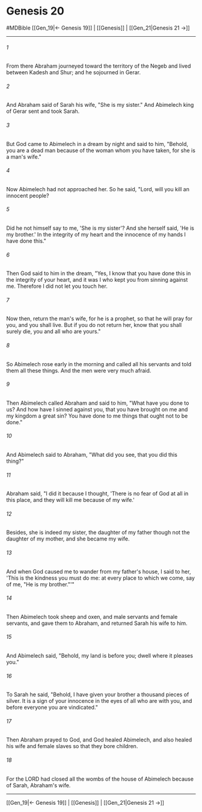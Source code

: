 # Genesis 20
#MDBible
[[Gen_19|← Genesis 19]] | [[Genesis]] | [[Gen_21|Genesis 21 →]]

***

###### 1 

From there Abraham journeyed toward the territory of the Negeb and lived between Kadesh and Shur; and he sojourned in Gerar. 

###### 2 

And Abraham said of Sarah his wife, "She is my sister." And Abimelech king of Gerar sent and took Sarah. 

###### 3 

But God came to Abimelech in a dream by night and said to him, "Behold, you are a dead man because of the woman whom you have taken, for she is a man's wife." 

###### 4 

Now Abimelech had not approached her. So he said, "Lord, will you kill an innocent people? 

###### 5 

Did he not himself say to me, 'She is my sister'? And she herself said, 'He is my brother.' In the integrity of my heart and the innocence of my hands I have done this." 

###### 6 

Then God said to him in the dream, "Yes, I know that you have done this in the integrity of your heart, and it was I who kept you from sinning against me. Therefore I did not let you touch her. 

###### 7 

Now then, return the man's wife, for he is a prophet, so that he will pray for you, and you shall live. But if you do not return her, know that you shall surely die, you and all who are yours." 

###### 8 

So Abimelech rose early in the morning and called all his servants and told them all these things. And the men were very much afraid. 

###### 9 

Then Abimelech called Abraham and said to him, "What have you done to us? And how have I sinned against you, that you have brought on me and my kingdom a great sin? You have done to me things that ought not to be done." 

###### 10 

And Abimelech said to Abraham, "What did you see, that you did this thing?" 

###### 11 

Abraham said, "I did it because I thought, 'There is no fear of God at all in this place, and they will kill me because of my wife.' 

###### 12 

Besides, she is indeed my sister, the daughter of my father though not the daughter of my mother, and she became my wife. 

###### 13 

And when God caused me to wander from my father's house, I said to her, 'This is the kindness you must do me: at every place to which we come, say of me, "He is my brother."'" 

###### 14 

Then Abimelech took sheep and oxen, and male servants and female servants, and gave them to Abraham, and returned Sarah his wife to him. 

###### 15 

And Abimelech said, "Behold, my land is before you; dwell where it pleases you." 

###### 16 

To Sarah he said, "Behold, I have given your brother a thousand pieces of silver. It is a sign of your innocence in the eyes of all who are with you, and before everyone you are vindicated." 

###### 17 

Then Abraham prayed to God, and God healed Abimelech, and also healed his wife and female slaves so that they bore children. 

###### 18 

For the LORD had closed all the wombs of the house of Abimelech because of Sarah, Abraham's wife. 

***

[[Gen_19|← Genesis 19]] | [[Genesis]] | [[Gen_21|Genesis 21 →]]
